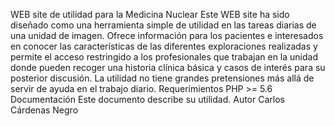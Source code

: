 WEB site de utilidad para la Medicina Nuclear
Este WEB site ha sido diseñado como una herramienta simple de utilidad en las tareas diarias de una unidad de imagen.
Ofrece información para los pacientes e interesados en conocer las características de las diferentes exploraciones realizadas y permite el acceso restringido a los profesionales que trabajan en la unidad donde pueden recoger una historia clínica básica y casos de interés para su posterior discusión.
La utilidad no tiene grandes pretensiones más allá de servir de ayuda en el trabajo diario.
Requerimientos
PHP >= 5.6
Documentación
Este documento describe su utilidad.
Autor
Carlos Cárdenas Negro